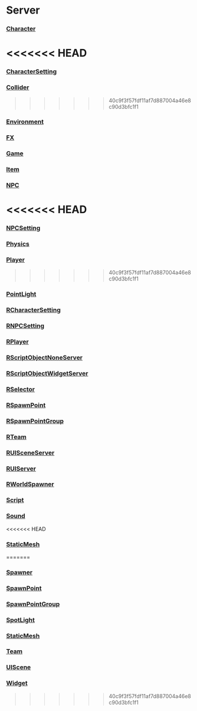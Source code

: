 # Server
### [**Character**](Character.md)
<<<<<<< HEAD
=======
### [**CharacterSetting**](CharacterSetting.md)
### [**Collider**](Collider.md)
>>>>>>> 40c9f3f57fdf11af7d887004a46e8c90d3bfc1f1
### [**Environment**](Environment.md)
### [**FX**](FX.md)
### [**Game**](Game.md)
### [**Item**](Item.md)
### [**NPC**](NPC.md)
<<<<<<< HEAD
=======
### [**NPCSetting**](NPCSetting.md)
### [**Physics**](Physics.md)
### [**Player**](Player.md)
>>>>>>> 40c9f3f57fdf11af7d887004a46e8c90d3bfc1f1
### [**PointLight**](PointLight.md)
### [**RCharacterSetting**](RCharacterSetting.md)
### [**RNPCSetting**](RNPCSetting.md)
### [**RPlayer**](RPlayer.md)
### [**RScriptObjectNoneServer**](RScriptObjectNoneServer.md)
### [**RScriptObjectWidgetServer**](RScriptObjectWidgetServer.md)
### [**RSelector**](RSelector.md)
### [**RSpawnPoint**](RSpawnPoint.md)
### [**RSpawnPointGroup**](RSpawnPointGroup.md)
### [**RTeam**](RTeam.md)
### [**RUISceneServer**](RUISceneServer.md)
### [**RUIServer**](RUIServer.md)
### [**RWorldSpawner**](RWorldSpawner.md)
### [**Script**](Script.md)
### [**Sound**](Sound.md)
<<<<<<< HEAD
### [**StaticMesh**](StaticMesh.md)
=======
### [**Spawner**](Spawner.md)
### [**SpawnPoint**](SpawnPoint.md)
### [**SpawnPointGroup**](SpawnPointGroup.md)
### [**SpotLight**](SpotLight.md)
### [**StaticMesh**](StaticMesh.md)
### [**Team**](Team.md)
### [**UIScene**](UIScene.md)
### [**Widget**](Widget.md)
>>>>>>> 40c9f3f57fdf11af7d887004a46e8c90d3bfc1f1
